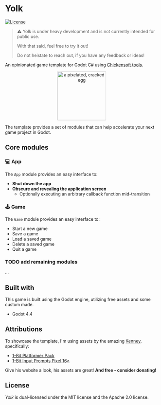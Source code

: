 # Yolk

[![License](https://img.shields.io/badge/license-MIT%2FApache--2.0-informational)](COPYRIGHT.md)

> ⚠️ Yolk is under heavy development and is not currently intended for public use.
>
> With that said, feel free to try it out!
>
> Do not heistate to reach out, if you have any feedback or ideas!

An opinionated game template for Godot C# using [Chickensoft tools](https://chickensoft.games/).

<p align="center">
  <img  alt="a pixelated, cracked egg" src="docs/media/logo.png" width="160" />
</p>

The template provides a set of modules that can help accelerate your next game project in Godot.

## Core modules

### 💻 App

The `App` module provides an easy interface to:

- **Shut down the app**
- **Obscure and revealing the application screen**
  - Optionally executing an arbitrary callback function mid-transition

### 🕹️ Game

The `Game` module provides an easy interface to:

- Start a new game
- Save a game
- Load a saved game
- Delete a saved game
- Quit a game

### TODO add remaining modules

...

## Built with

This game is built using the Godot engine, utilizing free assets and some custom made.

- Godot 4.4

## Attributions

To showcase the template, I'm using assets by the amazing [Kenney](https://kenney.nl). specifically:

- [1-Bit Platformer Pack](https://kenney.nl/assets/1-bit-platformer-pack)
- [1-Bit Input Prompts Pixel 16×](https://kenney.nl/assets/1-bit-input-prompts-pixel-16)

Give his website a look, his assets are great! **And free - consider donating!**

## License

_Yolk_ is dual-licensed under the MIT license and the Apache 2.0 license.
